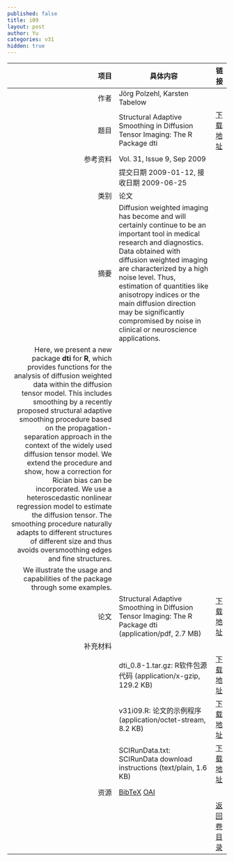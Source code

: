 ```yaml
---
published: false
title: i09
layout: post
author: Yu
categories: v31
hidden: true
---
```


| 项目 | 具体内容 | 链接 |
|---:|---|---|
| 作者 | Jörg  Polzehl, Karsten  Tabelow| |
| 题目 |Structural Adaptive Smoothing in Diffusion Tensor Imaging: The R Package dti | [下载地址](http://www.jstatsoft.org/v31/i09/paper) |
| 参考资料 |Vol. 31, Issue 9, Sep 2009 | |
| | 提交日期 2009-01-12, 接收日期 2009-06-25| | 
| 类别 | 论文| |
| 摘要 | Diffusion weighted imaging has become and will certainly continue to be an important tool in medical research and diagnostics. Data obtained with diffusion weighted imaging are characterized by a high noise level. Thus, estimation  of quantities like anisotropy indices or the main diffusion direction may be significantly compromised by noise in clinical or neuroscience applications.| |
 Here, we present a new package <b>dti</b> for <b>R</b>, which provides functions for the analysis of diffusion weighted data within the diffusion tensor model.  This includes smoothing by a recently proposed structural adaptive smoothing procedure based on the propagation-separation approach in the context of the widely used diffusion tensor model. We extend the procedure and show, how a correction for Rician bias can be incorporated. We use a heteroscedastic nonlinear regression model to estimate the diffusion tensor. The smoothing procedure naturally adapts to different structures of different size and thus avoids oversmoothing edges and fine structures.| |
 We illustrate the usage and capabilities of the package through some examples.| |
| 论文 | Structural Adaptive Smoothing in Diffusion Tensor Imaging: The R Package dti  (application/pdf, 2.7 MB)| [下载地址](http://www.jstatsoft.org/v31/i09/paper) |
| 补充材料 | | |
| |dti_0.8-1.tar.gz: R软件包源代码  (application/x-gzip, 129.2 KB)|  [下载地址](http://www.jstatsoft.org/v31/i09/supp/1) |
| |v31i09.R: 论文的示例程序  (application/octet-stream, 8.2 KB)|  [下载地址](http://www.jstatsoft.org/v31/i09/supp/2) |
| |SCIRunData.txt: SCIRunData download instructions  (text/plain, 1.6 KB)|  [下载地址](http://www.jstatsoft.org/v31/i09/supp/3) |
| 资源 | [BibTeX](http://www.jstatsoft.org/v31/i09/bibtex) [OAI](http://www.jstatsoft.org/oai?verb=GetRecord&identifier=oai.jstatsoft/v31/i09&prefix=oai_dc)| |
| |  | [返回卷目录]({{site.baseurl}}/volume/v31.html) |